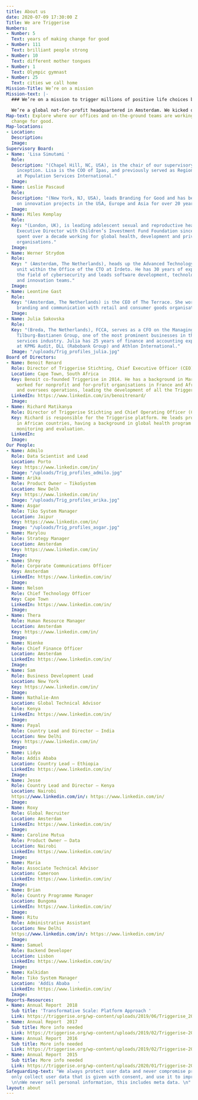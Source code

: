 ```yaml
---
title: About us
date: 2020-07-09 17:30:00 Z
Title: We are Triggerise
Numbers:
- Number: 5
  Text: years of making change for good
- Number: 111
  Text: brilliant people strong
- Number: 10
  Text: different mother tongues
- Number: 1
  Text: Olympic gymnast
- Number: 25
  Text: cities we call home
Mission-Title: We’re on a mission
Mission-text: |-
  ### We’re on a mission to trigger millions of positive life choices by young people and make an unsurpassed impact on global health and wellbeing.

  We’re a global not-for-profit headquartered in Amsterdam. We kicked off with big ambitions in 2014 and now operate in eight markets, with offices and on-the-ground staff around the globe. And we’re not stopping here: our teams and positive impact are expanding by the minute.
Map-text: Explore where our offices and on-the-ground teams are working to trigger
  change for good.
Map-locations:
- Location: 
  Description: 
  Image: 
Supervisory Board:
- Name: 'Lisa Simutami '
  Role: 
  Description: "(Chapel Hill, NC, USA), is the chair of our supervisory board since
    inception. Lisa is the COO of Ipas, and previously served as Regional Director
    at Population Services International."
  Image: 
- Name: Leslie Pascaud
  Role: 
  Description: "(New York, NJ, USA), leads Branding for Good and has been working
    on innovation projects in the USA, Europe and Asia for over 20 years."
  Image: 
- Name: Miles Kemplay
  Role: 
  Key: "(London, UK), is leading adolescent sexual and reproductive health work as
    Executive Director with Children’s Investment Fund Foundation since 2016. He has
    spent over a decade working for global health, development and private sector
    organisations."
  Image: 
- Name: Werner Strydom
  Role: 
  Key: " (Amsterdam, The Netherlands), heads up the Advanced Technology & Innovation
    unit within the Office of the CTO at Irdeto. He has 30 years of experience in
    the field of cybersecurity and leads software development, technology research,
    and innovation teams."
  Image: 
- Name: Leontine Gast
  Role: 
  Key: "(Amsterdam, The Netherlands) is the CEO of The Terrace. She works in strategy,
    branding and communication with retail and consumer goods organisations. "
  Image: 
- Name: Julia Sakovska
  Role: 
  Key: "(Breda, The Netherlands), FCCA, serves as a CFO on the Managing Board of Van
    Tilburg-Bastianen Group, one of the most prominent businesses in the mobility
    services industry. Julia has 25 years of finance and accounting experience gained
    at KPMG Audit, DLL (Rabobank Group) and Athlon International."
  Image: "/uploads/Trig_profiles_julia.jpg"
Board of Directors:
- Name: Benoit Renard
  Role: Director of Triggerise Stichting, Chief Executive Officer (CEO) and Co-founder
  Location: Cape Town, South Africa
  Key: Benoit co-founded Triggerise in 2014. He has a background in Marketing, having
    worked for nonprofit and for-profit organisations in France and Africa. He manages
    and oversees operations, leading the development of all the Triggerise ecosystems.
  LinkedIn: https://www.linkedin.com/in/benoitrenard/
  Image: 
- Name: Richard Matikanya
  Role: Director of Triggerise Stichting and Chief Operating Officer (COO)
  Key: Richard is responsible for the Triggerise platform. He leads project implementation
    in African countries, having a background in global health program design, management,
    monitoring and evaluation.
  LinkedIn: 
  Image: 
Our People:
- Name: Admilo
  Role: Data Scientist and Lead
  Location: Porto
  Key: https://www.linkedin.com/in/
  Image: "/uploads/Trig_profiles_admilo.jpg"
- Name: Arika
  Role: Product Owner – TikoSystem
  Location: New Delh
  Key: https://www.linkedin.com/in/
  Image: "/uploads/Trig_profiles_arika.jpg"
- Name: Asgar
  Role: Tiko System Manager
  Location: Jaipur
  Key: https://www.linkedin.com/in/
  Image: "/uploads/Trig_profiles_asgar.jpg"
- Name: Marylou
  Role: Strategy Manager
  Location: Amsterdam
  Key: https://www.linkedin.com/in/
  Image: 
- Name: Shrey
  Role: Corporate Communications Officer
  Key: Amsterdam
  LinkedIn: https://www.linkedin.com/in/
  Image: 
- Name: Nelson
  Role: Chief Technology Officer
  Key: Cape Town
  LinkedIn: https://www.linkedin.com/in/
  Image: 
- Name: Thera
  Role: Human Resource Manager
  Location: Amsterdam
  Key: https://www.linkedin.com/in/
  Image: 
- Name: Nienke
  Role: Chief Finance Officer
  Location: Amsterdam
  LinkedIn: https://www.linkedin.com/in/
  Image: 
- Name: Sam
  Role: Business Development Lead
  Location: New York
  Key: https://www.linkedin.com/in/
  Image: 
- Name: Nathalie-Ann
  Location: Global Technical Advisor
  Role: Kenya
  LinkedIn: https://www.linkedin.com/in/
  Image: 
- Name: Payal
  Role: Country Lead and Director – India
  Location: New Delhi
  Key: https://www.linkedin.com/in/
  Image: 
- Name: Lidya
  Role: Addis Ababa
  Location: Country Lead – Ethiopia
  LinkedIn: https://www.linkedin.com/in/
  Image: 
- Name: Jesse
  Role: Country Lead and Director – Kenya
  Location: Nairobi
  https://www.linkedin.com/in/: https://www.linkedin.com/in/
  Image: 
- Name: Roxy
  Role: Global Recruiter
  Location: Amsterdam
  LinkedIn: https://www.linkedin.com/in/
  Image: 
- Name: Caroline Mutua
  Role: Product Owner – Data
  Location: Nairobi
  LinkedIn: https://www.linkedin.com/in/
  Image: 
- Name: Maria
  Role: Associate Technical Advisor
  Location: Cameroon
  LinkedIn: https://www.linkedin.com/in/
  Image: 
- Name: Brian
  Role: Country Programme Manager
  Location: Bungoma
  LinkedIn: https://www.linkedin.com/in/
  Image: 
- Name: Ritu
  Role: Administrative Assistant
  Location: New Delhi
  https://www.linkedin.com/in/: https://www.linkedin.com/in/
  Image: 
- Name: Samuel
  Role: Backend Developer
  Location: Lisbon
  LinkedIn: https://www.linkedin.com/in/
  Image: 
- Name: Kalkidan
  Role: Tiko System Manager
  Location: 'Addis Ababa   '
  LinkedIn: https://www.linkedin.com/in/
  Image: 
Reports-Resources:
- Name: Annual Report  2018
  Sub title: 'Transformative Scale: Platform Approach '
  Link: https://triggerise.org/wp-content/uploads/2019/06/Triggerise_2018_Annual_Report.pdf
- Name: Annual Report  2017
  Sub title: More info needed
  Link: https://triggerise.org/wp-content/uploads/2019/02/Triggerise-2017-Annual-Report.pdf
- Name: Annual Report  2016
  Sub title: More info needed
  Link: https://triggerise.org/wp-content/uploads/2019/02/Triggerise-2016-annual-report-1.pdf
- Name: Annual Report  2015
  Sub title: More info needed
  Link: https://triggerise.org/wp-content/uploads/2020/01/Triggerise-2015-report-FINAL.pdf
Safeguarding-text: "We always protect user data and never compromise privacy. \n\nWe
  only collect user data that is given with consent, and use it to improve our product.
  \n\nWe never sell personal information, this includes meta data. \n"
layout: about
---
```


